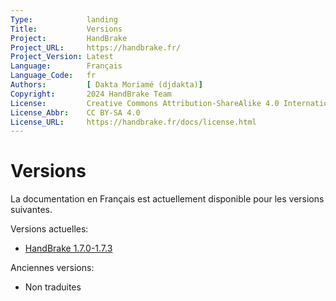 ```yaml
---
Type:            landing
Title:           Versions
Project:         HandBrake
Project_URL:     https://handbrake.fr/
Project_Version: Latest
Language:        Français
Language_Code:   fr 
Authors:         [ Dakta Moriamé (djdakta)]
Copyright:       2024 HandBrake Team
License:         Creative Commons Attribution-ShareAlike 4.0 International
License_Abbr:    CC BY-SA 4.0
License_URL:     https://handbrake.fr/docs/license.html
---
```


Versions
========

La documentation en Français est actuellement disponible pour les versions suivantes.

Versions actuelles:

- [HandBrake 1.7.0-1.7.3](1.7.0/)

Anciennes versions:

- Non traduites
